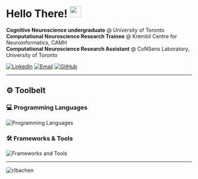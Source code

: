 <!-- README.md — Arel Baha Encin -->

<h1 align="left">Hello There! <img src="https://media.giphy.com/media/hvRJCLFzcasrR4ia7z/giphy.gif" width="30"></h1>

<p align="left">
  <strong>Cognitive Neuroscience undergraduate</strong> @ University of Toronto<br/>
  <strong>Computational Neuroscience Research Trainee</strong> @ Krembil Centre for Neuroinformatics, CAMH<br/>
  <strong>Computational Neuroscience Research Assistant</strong> @ CoNSens Laboratory, University of Toronto<br/>
</p>

<div align="left">
  <a href="https://www.linkedin.com/in/arelbahaencin/"><img alt="LinkedIn" src="https://skillicons.dev/icons?i=linkedin"></a>
  <a href="mailto:arelencin11@gmail.com"><img alt="Email" src="https://skillicons.dev/icons?i=gmail"></a>
  <a href="https://github.com/arelbahaencin"><img alt="GitHub" src="https://skillicons.dev/icons?i=github"></a>
</div>

---

## ⚙️ Toolbelt

### 💻 Programming Languages
<p align="left">
  <img src="https://skillicons.dev/icons?i=python,c,javascript,typescript,r,matlab,octave,bash&perline=8" alt="Programming Languages" />
</p>

### 🛠️ Frameworks & Tools
<p align="left">
  <img src="https://skillicons.dev/icons?i=react,figma,pytorch,tensorflow,sklearn,docker,git,aws,cloudflare,latex,linux,office&perline=8" alt="Frameworks and Tools" />
</p>

---

<p><img align="center" src="https://github-readme-stats.vercel.app/api/top-langs?username=rlbachen&show_icons=true&locale=en&layout=compact" alt="rlbachen" /></p>
